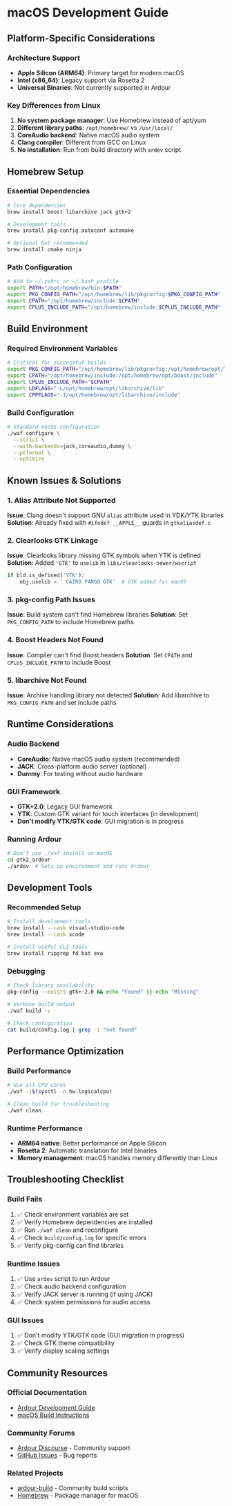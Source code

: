 # macOS Development Guide

## Platform-Specific Considerations

### Architecture Support

- **Apple Silicon (ARM64)**: Primary target for modern macOS
- **Intel (x86_64)**: Legacy support via Rosetta 2
- **Universal Binaries**: Not currently supported in Ardour

### Key Differences from Linux

1. **No system package manager**: Use Homebrew instead of apt/yum
2. **Different library paths**: `/opt/homebrew/` vs `/usr/local/`
3. **CoreAudio backend**: Native macOS audio system
4. **Clang compiler**: Different from GCC on Linux
5. **No installation**: Run from build directory with `ardev` script

## Homebrew Setup

### Essential Dependencies

```bash
# Core dependencies
brew install boost libarchive jack gtk+2

# Development tools
brew install pkg-config autoconf automake

# Optional but recommended
brew install cmake ninja
```

### Path Configuration

```bash
# Add to ~/.zshrc or ~/.bash_profile
export PATH="/opt/homebrew/bin:$PATH"
export PKG_CONFIG_PATH="/opt/homebrew/lib/pkgconfig:$PKG_CONFIG_PATH"
export CPATH="/opt/homebrew/include:$CPATH"
export CPLUS_INCLUDE_PATH="/opt/homebrew/include:$CPLUS_INCLUDE_PATH"
```

## Build Environment

### Required Environment Variables

```bash
# Critical for successful builds
export PKG_CONFIG_PATH="/opt/homebrew/lib/pkgconfig:/opt/homebrew/opt/libarchive/lib/pkgconfig"
export CPATH="/opt/homebrew/include:/opt/homebrew/opt/boost/include"
export CPLUS_INCLUDE_PATH="$CPATH"
export LDFLAGS="-L/opt/homebrew/opt/libarchive/lib"
export CPPFLAGS="-I/opt/homebrew/opt/libarchive/include"
```

### Build Configuration

```bash
# Standard macOS configuration
./waf configure \
  --strict \
  --with-backends=jack,coreaudio,dummy \
  --ptformat \
  --optimize
```

## Known Issues & Solutions

### 1. Alias Attribute Not Supported

**Issue**: Clang doesn't support GNU `alias` attribute used in YDK/YTK libraries
**Solution**: Already fixed with `#ifndef __APPLE__` guards in `gtkaliasdef.c`

### 2. Clearlooks GTK Linkage

**Issue**: Clearlooks library missing GTK symbols when YTK is defined
**Solution**: Added `'GTK'` to `uselib` in `libs/clearlooks-newer/wscript`

```python
if bld.is_defined('YTK'):
    obj.uselib = ' CAIRO PANGO GTK'  # GTK added for macOS
```

### 3. pkg-config Path Issues

**Issue**: Build system can't find Homebrew libraries
**Solution**: Set `PKG_CONFIG_PATH` to include Homebrew paths

### 4. Boost Headers Not Found

**Issue**: Compiler can't find Boost headers
**Solution**: Set `CPATH` and `CPLUS_INCLUDE_PATH` to include Boost

### 5. libarchive Not Found

**Issue**: Archive handling library not detected
**Solution**: Add libarchive to `PKG_CONFIG_PATH` and set include paths

## Runtime Considerations

### Audio Backend

- **CoreAudio**: Native macOS audio system (recommended)
- **JACK**: Cross-platform audio server (optional)
- **Dummy**: For testing without audio hardware

### GUI Framework

- **GTK+2.0**: Legacy GUI framework
- **YTK**: Custom GTK variant for touch interfaces (in development)
- **Don't modify YTK/GTK code**: GUI migration is in progress

### Running Ardour

```bash
# Don't use ./waf install on macOS
cd gtk2_ardour
./ardev  # Sets up environment and runs Ardour
```

## Development Tools

### Recommended Setup

```bash
# Install development tools
brew install --cask visual-studio-code
brew install --cask xcode

# Install useful CLI tools
brew install ripgrep fd bat exa
```

### Debugging

```bash
# Check library availability
pkg-config --exists gtk+-2.0 && echo "Found" || echo "Missing"

# Verbose build output
./waf build -v

# Check configuration
cat build/config.log | grep -i "not found"
```

## Performance Optimization

### Build Performance

```bash
# Use all CPU cores
./waf -j$(sysctl -n hw.logicalcpu)

# Clean build for troubleshooting
./waf clean
```

### Runtime Performance

- **ARM64 native**: Better performance on Apple Silicon
- **Rosetta 2**: Automatic translation for Intel binaries
- **Memory management**: macOS handles memory differently than Linux

## Troubleshooting Checklist

### Build Fails

1. ✅ Check environment variables are set
2. ✅ Verify Homebrew dependencies are installed
3. ✅ Run `./waf clean` and reconfigure
4. ✅ Check `build/config.log` for specific errors
5. ✅ Verify pkg-config can find libraries

### Runtime Issues

1. ✅ Use `ardev` script to run Ardour
2. ✅ Check audio backend configuration
3. ✅ Verify JACK server is running (if using JACK)
4. ✅ Check system permissions for audio access

### GUI Issues

1. ✅ Don't modify YTK/GTK code (GUI migration in progress)
2. ✅ Check GTK theme compatibility
3. ✅ Verify display scaling settings

## Community Resources

### Official Documentation

- [Ardour Development Guide](https://ardour.org/development.html)
- [macOS Build Instructions](https://ardour.org/building_osx_native.html)

### Community Forums

- [Ardour Discourse](https://discourse.ardour.org/) - Community support
- [GitHub Issues](https://github.com/Ardour/ardour/issues) - Bug reports

### Related Projects

- [ardour-build](https://github.com/chapatt/ardour-build) - Community build scripts
- [Homebrew](https://brew.sh/) - Package manager for macOS
